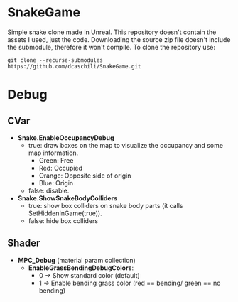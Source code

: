 # SnakeGame
Simple snake clone made in Unreal. This repository doesn't contain the assets I used, just the code.
Downloading the source zip file doesn't include the submodule, therefore it won't compile. 
To clone the repository use:
```
git clone --recurse-submodules https://github.com/dcaschili/SnakeGame.git
```

# Debug
## CVar
- **Snake.EnableOccupancyDebug**
  - true: draw boxes on the map to visualize the occupancy and some map information.
    - Green: Free
    - Red: Occupied
    - Orange: Opposite side of origin
    - Blue: Origin
  - false: disable.
- **Snake.ShowSnakeBodyColliders**
  - true: show box colliders on snake body parts (it calls SetHiddenInGame(true)).
  - false: hide box colliders

## Shader
- **MPC_Debug** (material param collection)
  - **EnableGrassBendingDebugColors**:
    - 0 -> Show standard color (default)
    - 1 -> Enable bending grass color (red == bending/ green == no bending)
